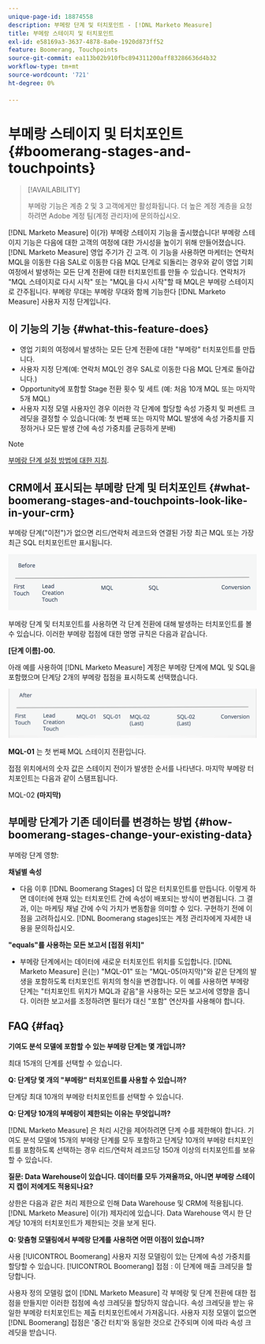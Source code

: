 ```yaml
---
unique-page-id: 18874558
description: 부메랑 단계 및 터치포인트 - [!DNL Marketo Measure]
title: 부메랑 스테이지 및 터치포인트
exl-id: e58169a3-3637-4878-8a0e-1920d873ff52
feature: Boomerang, Touchpoints
source-git-commit: ea113b02b910fbc894311200aff83286636d4b32
workflow-type: tm+mt
source-wordcount: '721'
ht-degree: 0%

---
```


# 부메랑 스테이지 및 터치포인트 {#boomerang-stages-and-touchpoints}

>[!AVAILABILITY]
>
>부메랑 기능은 계층 2 및 3 고객에게만 활성화됩니다. 더 높은 계정 계층을 요청하려면 Adobe 계정 팀(계정 관리자)에 문의하십시오.

[!DNL Marketo Measure] 이(가) 부메랑 스테이지 기능을 출시했습니다! 부메랑 스테이지 기능은 다음에 대한 고객의 여정에 대한 가시성을 높이기 위해 만들어졌습니다. [!DNL Marketo Measure] 영업 주기가 긴 고객. 이 기능을 사용하면 마케터는 연락처 MQL을 이동한 다음 SAL로 이동한 다음 MQL 단계로 되돌리는 경우와 같이 영업 기회 여정에서 발생하는 모든 단계 전환에 대한 터치포인트를 만들 수 있습니다. 연락처가 &quot;MQL 스테이지로 다시 시작&quot; 또는 &quot;MQL을 다시 시작&quot;할 때 MQL은 부메랑 스테이지로 간주됩니다. 부메랑 무대는 부메랑 무대와 함께 기능한다 [!DNL Marketo Measure] 사용자 지정 단계입니다.

## 이 기능의 기능 {#what-this-feature-does}

* 영업 기회의 여정에서 발생하는 모든 단계 전환에 대한 &quot;부메랑&quot; 터치포인트를 만듭니다.
* 사용자 지정 단계(예: 연락처 MQL인 경우 SAL로 이동한 다음 MQL 단계로 돌아갑니다.)
* Opportunity에 포함할 Stage 전환 횟수 및 세트 (예: 처음 10개 MQL 또는 마지막 5개 MQL)
* 사용자 지정 모델 사용자인 경우 이러한 각 단계에 할당할 속성 가중치 및 퍼센트 크레딧을 결정할 수 있습니다(예: 첫 번째 또는 마지막 MQL 발생에 속성 가중치를 지정하거나 모든 발생 간에 속성 가중치를 균등하게 분배)

>[!NOTE]
>
>[부메랑 단계 설정 방법에 대한 지침](/help/advanced-marketo-measure-features/boomerang/setting-up-boomerang-stages.md).

## CRM에서 표시되는 부메랑 단계 및 터치포인트 {#what-boomerang-stages-and-touchpoints-look-like-in-your-crm}

부메랑 단계(&quot;이전&quot;)가 없으면 리드/연락처 레코드와 연결된 가장 최근 MQL 또는 가장 최근 SQL 터치포인트만 표시됩니다.

![](assets/1.png)

부메랑 단계 및 터치포인트를 사용하면 각 단계 전환에 대해 발생하는 터치포인트를 볼 수 있습니다. 이러한 부메랑 접점에 대한 명명 규칙은 다음과 같습니다.

**[단계 이름]-00.**

아래 예를 사용하여 [!DNL Marketo Measure] 계정은 부메랑 단계에 MQL 및 SQL을 포함했으며 단계당 2개의 부메랑 접점을 표시하도록 선택했습니다.

![](assets/2.png)

**MQL-01** 는 첫 번째 MQL 스테이지 전환입니다.

접점 위치에서의 숫자 값은 스테이지 전이가 발생한 순서를 나타낸다. 마지막 부메랑 터치포인트는 다음과 같이 스탬프됩니다.

MQL-02 **(마지막)**

## 부메랑 단계가 기존 데이터를 변경하는 방법 {#how-boomerang-stages-change-your-existing-data}

부메랑 단계 영향:

**채널별 속성**

* 다음 이후 [!DNL Boomerang Stages] 더 많은 터치포인트를 만듭니다. 이렇게 하면 데이터에 현재 있는 터치포인트 간에 속성이 배포되는 방식이 변경됩니다. 그 결과, 이는 마케팅 채널 간에 수익 가치가 변동함을 의미할 수 있다. 구현하기 전에 이 점을 고려하십시오. [!DNL Boomerang stages]또는 계정 관리자에게 자세한 내용을 문의하십시오.

**&quot;equals&quot;를 사용하는 모든 보고서 [접점 위치]&quot;**

* 부메랑 단계에서는 데이터에 새로운 터치포인트 위치를 도입합니다. [!DNL Marketo Measure] 은(는) &quot;MQL-01&quot; 또는 &quot;MQL-05(마지막)&quot;와 같은 단계의 발생을 포함하도록 터치포인트 위치의 형식을 변경합니다. 이 예를 사용하면 부메랑 단계는 &quot;터치포인트 위치가 MQL과 같음&quot;을 사용하는 모든 보고서에 영향을 줍니다. 이러한 보고서를 조정하려면 필터가 대신 &quot;포함&quot; 연산자를 사용해야 합니다.

## FAQ {#faq}

**기여도 분석 모델에 포함할 수 있는 부메랑 단계는 몇 개입니까?**

최대 15개의 단계를 선택할 수 있습니다.

**Q: 단계당 몇 개의 &quot;부메랑&quot; 터치포인트를 사용할 수 있습니까?**

단계당 최대 10개의 부메랑 터치포인트를 선택할 수 있습니다.

**Q: 단계당 10개의 부메랑이 제한되는 이유는 무엇입니까?**

[!DNL Marketo Measure] 은 처리 시간을 제어하려면 단계 수를 제한해야 합니다. 기여도 분석 모델에 15개의 부메랑 단계를 모두 포함하고 단계당 10개의 부메랑 터치포인트를 포함하도록 선택하는 경우 리드/연락처 레코드당 150개 이상의 터치포인트를 보유할 수 있습니다.

**질문: Data Warehouse이 있습니다. 데이터를 모두 가져올까요, 아니면 부메랑 스테이지 캡이 저에게도 적용되나요?**

상한은 다음과 같은 처리 제한으로 인해 Data Warehouse 및 CRM에 적용됩니다. [!DNL Marketo Measure] 이(가) 제자리에 있습니다. Data Warehouse 역시 한 단계당 10개의 터치포인트가 제한되는 것을 보게 된다.

**Q: 맞춤형 모델링에서 부메랑 단계를 사용하면 어떤 이점이 있습니까?**

사용 [!UICONTROL Boomerang] 사용자 지정 모델링이 있는 단계에 속성 가중치를 할당할 수 있습니다. [!UICONTROL Boomerang] 접점 : 이 단계에 매출 크레딧을 할당합니다.

사용자 정의 모델링 없이 [!DNL Marketo Measure] 각 부메랑 및 단계 전환에 대한 접점을 만들지만 이러한 접점에 속성 크레딧을 할당하지 않습니다. 속성 크레딧을 받는 유일한 부메랑 터치포인트는 제출 터치포인트에서 가져옵니다. 사용자 지정 모델이 없으면 [!DNL Boomerang] 접점은 &#39;중간 터치&#39;와 동일한 것으로 간주되며 이에 따라 속성 크레딧을 받습니다.
